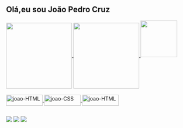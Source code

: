 ## Olá,eu sou João Pedro Cruz
 <div>
  <a href="https://github.com/jaunvava">
  <img height="180em" align="center"  src="https://github-readme-stats.vercel.app/api?username=jaunvava&show_icons=true&theme=radical&include_all_commits=true&count_private=true"/>
  <img height="180em" align="center" src="https://github-readme-stats.vercel.app/api/top-langs/?username=jaunvava&layout=compact&langs_count=7&theme=dark"/>
  <img height="100em" src="(https://github-readme-stats.vercel.app/api/pin/?username=juanvava&repo=github-readme-stats)">
 
 
</div>

<div style="display: inline_block"><br>
 
  <img align="center" alt="joao-HTML" height="30" width="100" src="https://img.shields.io/badge/HTML5-E34F26?style=for-the-badge&logo=html5&logoColor=white">
  <img align="center" alt="joao-CSS" height="30" width="100" src="https://img.shields.io/badge/CSS3-1572B6?style=for-the-badge&logo=css3&logoColor=white">
  <img align="center" alt="joao-HTML" height="30" width="100" src="https://img.shields.io/badge/JavaScript-F7DF1E?style=for-the-badge&logo=javascript&logoColor=black">
  
  ##
 
<div> 
  
  <a href="https://www.instagram.com/_jpcodes/" target="_blank"><img src="https://img.shields.io/badge/-Instagram-%23E4405F?style=for-the-badge&logo=instagram&logoColor=white" target="_blank"></a>
  <a href = "mailto:mortalteck1020@gmail.com
"><img src="https://img.shields.io/badge/-Gmail-%23333?style=for-the-badge&logo=gmail&logoColor=white" target="_blank"></a>
  <a href="https://www.linkedin.com/in/jo%C3%A3o-pedro-pereira-cruz-73b411220/" target="_blank"><img src="https://img.shields.io/badge/-LinkedIn-%230077B5?style=for-the-badge&logo=linkedin&logoColor=white" target="_blank"></a> 
 
</div>

 
